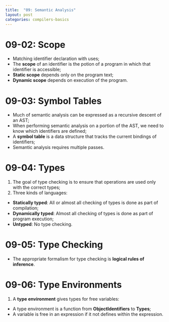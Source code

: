 ```yaml
---
title:  "09: Semantic Analysis"
layout: post
categories: compilers-basics
---
```


# 09-02: Scope

- Matching identifier declaration with uses;
- The **scope** of an identifier is the potion of a program in which that identifier is accessible;
- **Static scope** depends only on the program text;
- **Dynamic scope** depends on execution of the program.

# 09-03: Symbol Tables
- Much of semantic analysis can be expressed as a recursive descent of an AST;
- When performing semantic analysis on a portion of the AST, we need to know which identifiers are defined;
- A **symbol table** is a data structure that tracks the current bindings of identifiers;
- Semantic analysis requires multiple passes.

# 09-04: Types
1. The goal of type checking is to ensure that operations are used only with the correct types;
2. Three kinds of languages:
  - **Statically typed**: All or almost all checking of types is done as part of compilation;
  - **Dynamically typed**: Almost all checking of types is done as part of program execution;
  - **Untyped**: No type checking.

# 09-05: Type Checking
- The appropriate formalism for type checking is **logical rules of inference**.

# 09-06: Type Environments
1. A **type environment** gives types for free variables:
  - A type environment is a function from **ObjectIdentifiers** to **Types**;
  - A variable is free in an expression if it not defines within the expression.
